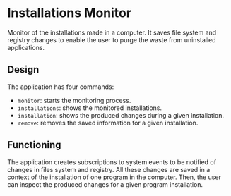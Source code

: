 # Installations Monitor

Monitor of the installations made in a computer. It saves file system and registry changes to enable the user to purge the waste from uninstalled applications.

## Design

The application has four commands:

- `monitor`: starts the monitoring process.
- `installations`: shows the monitored installations.
- `installation`: shows the produced changes during a given installation.
- `remove`: removes the saved information for a given installation.

## Functioning

The application creates subscriptions to system events to be notified of changes in files system and registry. All these changes are saved in a context of the installation of one program in the computer. Then, the user can inspect the produced changes for a given program installation.